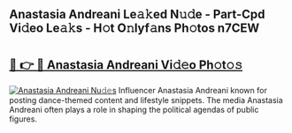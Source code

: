 ## Anastasia Andreani Le𝚊𝚔ed N𝚞𝚍e - Part-Cpd Vi𝚍eo Le𝚊𝚔s - H𝚘t O𝚗lyf𝚊ns Ph𝚘tos n7CEW

# <h2><a href="http://hf43ep.feru.top/?c=Anastasia+Andreani">🔗 👉 🔴 Anastasia Andreani Vi𝚍𝚎o Ph𝚘t𝚘𝚜</a></h2>

[![Anastasia Andreani Nu𝚍𝚎s](https://i.imgur.com/0TWrTi3.gif)](http://hf43ep.feru.top/?c=Anastasia+Andreani)
Influencer Anastasia Andreani known for posting dance-themed content and lifestyle snippets. The media Anastasia Andreani often plays a role in shaping the political agendas of public figures. 
